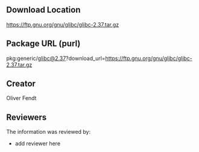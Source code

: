 ## Download Location

https://ftp.gnu.org/gnu/glibc/glibc-2.37.tar.gz

## Package URL (purl)

pkg:generic/glibc@2.37?download_url=https://ftp.gnu.org/gnu/glibc/glibc-2.37.tar.gz

## Creator

Oliver Fendt

## Reviewers

The information was reviewed by:

* add reviewer here
